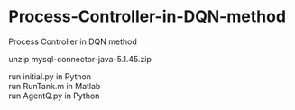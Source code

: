 # Process-Controller-in-DQN-method
Process Controller in DQN method  
  
unzip mysql-connector-java-5.1.45.zip  
  
run initial.py in Python  
run RunTank.m in Matlab  
run AgentQ.py in Python  
